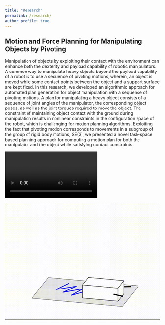 ```yaml
---
title: "Research"
permalink: /research/
author_profile: true
---
```



## Motion and Force Planning for Manipulating Objects by Pivoting
Manipulation of objects by exploiting their contact with the environment can enhance both the dexterity and payload capability of robotic manipulators. A common way to manipulate heavy objects beyond the payload capability of a robot is to use a sequence of pivoting motions, wherein, an object is moved while some contact points between the object and a support surface are kept fixed. In this research, we developed an algorithmic approach for automated plan generation for object manipulation with a sequence of pivoting motions. A plan for manipulating a heavy object consists of a sequence of joint angles of the manipulator, the corresponding object poses, as well as the joint torques required to move the object. The constraint of maintaining object contact with the ground during manipulation results in nonlinear constraints in the configuration space of the robot, which is challenging for motion planning algorithms. Exploiting the fact that pivoting motion corresponds to movements in a subgroup of the group of rigid body motions, SE(3), we presented a novel task-space based planning approach for computing a motion plan for both the manipulator and the object while satisfying contact constraints.

<video src="https://raw.githubusercontent.com/aminfakhari/aminfakhari.github.io/master/_pages/research/ObjectGaiting.mp4" controls="controls" style="max-width: 730px;">
</video>

![](https://raw.githubusercontent.com/aminfakhari/aminfakhari.github.io/master/_pages/research/ObjectGaiting.gif)